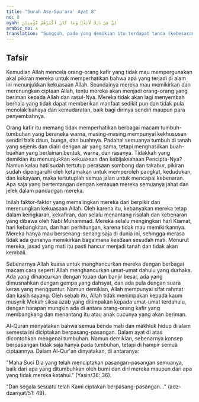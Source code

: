 ```yaml
---
title: "Surah Asy-Syu'ara' Ayat 8"
no: 8
ayah: اِنَّ فِيْ ذٰلِكَ لَاٰيَةًۗ وَمَا كَانَ اَكْثَرُهُمْ مُّؤْمِنِيْنَ 
arabic_no: ٨
translation: "Sungguh, pada yang demikian itu terdapat tanda (kebesaran Allah), tetapi kebanyakan mereka tidak beriman."
---
```


## Tafsir

Kemudian Allah mencela orang-orang kafir yang tidak mau mempergunakan akal pikiran mereka untuk memperhatikan bahwa apa yang terjadi di alam ini menunjukkan kekuasaan Allah. Seandainya mereka mau memikirkan dan merenungkan ciptaan Allah, tentu mereka akan menjadi orang-orang yang beriman kepada Allah dan rasul-Nya. Mereka tidak akan lagi menyembah berhala yang tidak dapat memberikan manfaat sedikit pun dan tidak pula menolak bahaya dan kemudaratan, baik bagi dirinya sendiri maupun para penyembahnya. 

Orang kafir itu memang tidak memperhatikan berbagai macam tumbuh-tumbuhan yang beraneka warna, masing-masing mempunyai kekhususan sendiri baik daun, bunga, dan buahnya. Padahal semuanya tumbuh di tanah yang sejenis dan diairi dengan air yang sama, tetapi menghasilkan buah-buahan yang berlainan bentuk, warna, dan rasanya. Tidakkah yang demikian itu menunjukkan kekuasaan dan kebijaksanaan Pencipta-Nya? Namun kalau hati sudah tertutup perasaan sombong dan takabur, pikiran sudah dipengaruhi oleh ketamakan untuk memperoleh pangkat, kedudukan, dan kekayaan, maka tertutuplah semua jalan untuk mencapai kebenaran. Apa saja yang bertentangan dengan kemauan mereka semuanya jahat dan jelek dalam pandangan mereka. 

Inilah faktor-faktor yang memalingkan mereka dari berpikir dan merenungkan kekuasaan Allah. Oleh karena itu, kebanyakan mereka tetap dalam keingkaran, kekafiran, dan selalu menantang risalah dan kebenaran yang dibawa oleh Nabi Muhammad. Mereka selalu mengingkari hari Kiamat, hari kebangkitan, dan hari perhitungan, karena tidak mau memikirkannya. Mereka hanya mau bersenang-senang saja di dunia ini, sehingga merasa tidak ada gunanya memikirkan bagaimana keadaan sesudah mati. Menurut mereka, jasad yang mati itu pasti hancur menjadi tanah dan tidak akan kembali.

Sebenarnya Allah kuasa untuk menghancurkan mereka dengan berbagai macam cara seperti Allah menghancurkan umat-umat dahulu yang durhaka. Ada yang dihancurkan dengan topan dan banjir besar, ada yang dimusnahkan dengan gempa yang dahsyat, dan ada pula dengan suara keras yang mengguntur. Namun demikian, Allah mempunyai sifat rahmat dan kasih sayang. Oleh sebab itu, Allah tidak menimpakan kepada kaum musyrik Mekah siksa azab yang ditimpakan kepada umat-umat terdahulu, dengan harapan mungkin ada di antara orang-orang kafir yang membangkang dan menantang itu atau anak cucunya yang akan beriman.

Al-Quran menyatakan bahwa semua benda mati dan makhluk hidup di alam semesta ini diciptakan berpasang-pasangan. Dalam ayat di atas dicontohkan mengenai tumbuhan. Namun demikian, sebenarnya konsep berpasangan tidak saja hanya pada tumbuhan, tetapi di hampir semua ciptaannya. Dalam Al-Qur'an dinyatakan, di antaranya:

"Maha Suci Dia yang telah menciptakan pasangan-pasangan semuanya, baik dari apa yang ditumbuhkan oleh bumi dan diri mereka maupun dari apa yang tidak mereka ketahui." (Yasin/36: 36).

"Dan segala sesuatu telah Kami ciptakan berpasang-pasangan..." (adz-dzariyat/51: 49).